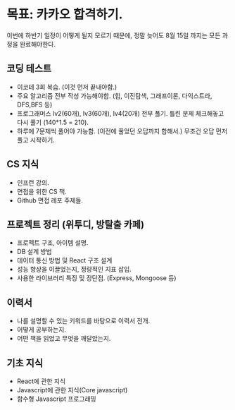 # 목표: 카카오 합격하기.

이번에 하반기 일정이 어떻게 될지 모르기 때문에, 정말 늦어도 8월 15일 까지는 모든 과정을 완료해야한다.

## 코딩 테스트

- 이코테 3회 복습. (이것 먼저 끝내야함.)
- 주요 알고리즘 전부 작성 가능해야함. (힙, 이진탐색, 그래프이론, 다익스트라, DFS,BFS 등)
- 프로그래머스 lv2(60개), lv3(60개), lv4(20개) 전부 풀기. 틀린 문제 체크해놓고 다시 풀기 (140\*1.5 = 210).
- 하루에 7문제씩 풀어야 가능함. (이전에 풀었던 오답까지 합해서.) 무조건 오답 먼저 풀고 시작하기.

## CS 지식

- 인프런 강의.
- 면접을 위한 CS 책.
- Github 면접 레포 주제들.

## 프로젝트 정리 (위투디, 방탈출 카페)

- 프로젝트 구조, 아이템 설명.
- DB 설계 방법
- 데이터 통신 방법 및 React 구조 설계
- 성능 향상을 이끌었는지, 정량적인 지표 삽입.
- 사용한 라이브러리 특징 및 장단점. (Express, Mongoose 등)

## 이력서

- 나를 설명할 수 있는 키워드를 바탕으로 이력서 전개.
- 어떻게 공부하는지.
- 어떤 책을 읽었고 무엇을 깨달았는지.

## 기초 지식

- React에 관한 지식
- Javascript에 관한 지식(Core javascript)
- 함수형 Javascript 프로그래밍

